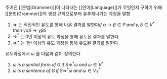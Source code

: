 
주어진 [[문법(Grammer)]]이 나타내는 [[언어(Language)]]가 무엇인지 구하기 위해 [[문법(Grammer)]]의 생성 규칙으로부터 유추해나가는 과정을 말함

1. $\Rightarrow$ 는 직접적인 유도를 통해 나온 결과를 말한다$if \; \alpha \rightarrow \beta \in P \; and \; \gamma, \delta \in V^* \; then \; \gamma\alpha\delta \Rightarrow \gamma\beta\delta$
2. $\Rightarrow^*$ 는 0번 이상의 유도 과정을 통해 유도된 결과를 말한다
3. $\Rightarrow^+$ 는 1번 이상의 유도 과정을 통해 유도된 결과를 말한다

유도과정에서  $\omega$ 를 다음과 같이 정의한다
1. $\omega \; is \; a \; sential \; form \; of \; G \; if \; S \Rightarrow^* \omega \; and \; \omega \in V^*$
2. $\omega \; is \; a \; sentence \; of \; G \; if \; S \Rightarrow^* \omega \; and \; \omega \in V^*_T$